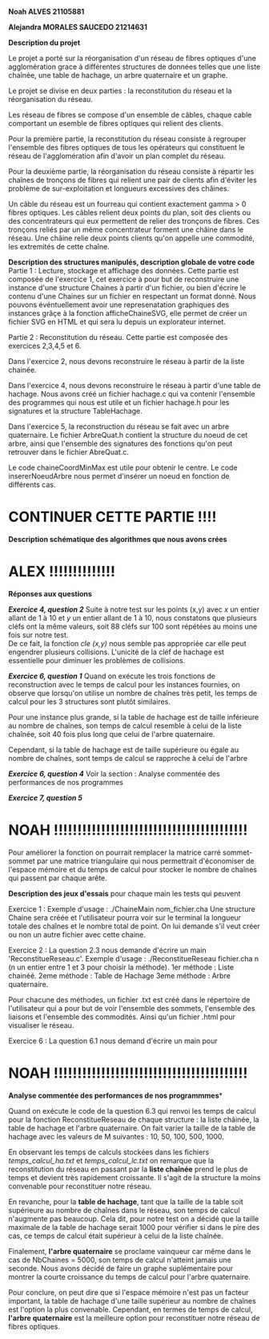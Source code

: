 **Noah ALVES 21105881**

**Alejandra MORALES SAUCEDO 21214631**

**Description du projet**

Le projet a porté sur la réorganisation d'un réseau de fibres optiques d'une agglomération grace à différentes structures de données telles que une liste chaînée, une table de hachage, un arbre quaternaire et un graphe. 

Le projet se divise en deux parties : la reconstitution du réseau et la réorganisation du réseau.

Les réseau de fibres se compose d'un ensemble de câbles, chaque cable comportant un esemble de fibres optiques qui relient des clients. 

Pour la première partie, la reconstitution du réseau consiste à regrouper l'ensemble des fibres optiques de tous les opérateurs qui constituent le réseau de l'agglomération afin d'avoir un plan complet du réseau.

Pour la deuxième partie, la réorganisation du réseau consiste à répartir les chaînes de tronçons de fibres qui relient une pair de clients afin d'éviter les problème de sur-exploitation et longueurs excessives des châines. 

Un câble du réseau est un fourreau qui contient exactement gamma > 0 fibres optiques. Les câbles relient deux points du plan, soit des clients ou des concentrateurs qui eux permettent de relier des tronçons de fibres. Ces tronçons reliés par un même concentrateur forment une châine dans le réseau. Une châine relie deux points clients qu'on appelle une commodité, les extremités de cette chaîne.  

**Description des structures manipulés, description globale de votre code**
Partie 1 : Lecture, stockage et affichage des données. 
Cette partie est composée de l'exercice 1, cet exercice à pour but de reconstruire une instance d'une structure Chaines à partir d'un fichier, ou bien d'écrire le contenu d'une Chaines sur un fichier en respectant un format donné.
Nous pouvons événtuellement avoir une represenatation graphiques des instances grâçe à la fonction afficheChaineSVG, elle permet de créer un fichier SVG en HTML et qui sera lu depuis un explorateur internet.




Partie 2 : Reconstitution du réseau.
Cette partie est composée des exercices 2,3,4,5 et 6. 

Dans l'exercice 2, nous devons reconstruire le réseau à partir de la liste chainée.

Dans l'exercice 4, nous devons reconstruire le réseau à partir d'une table de hachage. Nous avons créé un fichier hachage.c qui va contenir l'ensemble des programmes qui nous est utile et un fichier hachage.h pour les signatures et la structure TableHachage.

Dans l'exercice 5, la reconstruction du réseau se fait avec un arbre quaternaire. Le fichier ArbreQuat.h contient la structure du noeud de cet arbre, ainsi que l'ensemble des signatures des fonctions qu'on peut retrouver dans le fichier AbreQuat.c.

Le code chaineCoordMinMax est utile pour obtenir le centre.
Le code insererNoeudArbre nous permet d'insérer un noeud en fonction de différents cas.
 # CONTINUER CETTE PARTIE !!!!





**Description schématique des algorithmes que nous avons crées**
# ALEX !!!!!!!!!!!!!!


**Réponses aux questions**

**_Exercice 4, question 2_**
Suite à notre test sur les points (x,y) avec *x* un entier allant de 1 à 10 et *y* un entier allant de 1 à 10, nous constatons que plusieurs cléfs ont la même valeurs, soit 88 cléfs sur 100 sont répétées au moins une fois sur notre test.  
De ce fait, la fonction *cle (x,y)* nous semble pas appropriée car elle peut engendrer plusieurs collisions. 
L'unicité de la cléf de hachage est essentielle pour diminuer les problèmes de collisions. 

***Exercice 6, question 1***
Quand on exécute les trois fonctions de reconstruction avec le temps de calcul pour les instances fournies, on observe que lorsqu'on utilise un nombre de chaînes très petit, les temps de calcul pour les 3 structures sont plutôt similaires. 

Pour une instance plus grande, si la table de hachage est de taille inférieure au nombre de chaînes, son temps de calcul resemble à celui de la liste chaînée, soit 40 fois plus long que celui de l'arbre quaternaire. 

Cependant, si la table de hachage est de taille supérieure ou égale au nombre de chaînes, sont  temps de calcul se rapproche à celui de l'arbre 

***Exercice 6, question 4***
Voir la section : Analyse commentée des performances de nos programmes




***Exercice 7, question 5***
# NOAH !!!!!!!!!!!!!!!!!!!!!!!!!!!!!!!!!!!!!!!!!


Pour améliorer la fonction on pourrait remplacer la matrice carré sommet-sommet par une matrice triangulaire qui nous permettrait d'économiser de l'espace mémoire et du temps de calcul pour stocker le nombre de chaînes qui passent par chaque arête. 


**Description des jeux d'essais** 
pour chaque main les tests qui peuvent

Exercice 1 : 
Exemple d'usage : ./ChaineMain nom_fichier.cha 
Une structure Chaine sera créée et l'utilisateur pourra voir sur le terminal la longueur totale des chaînes et le nombre total de point.
On lui demande s'il veut créer ou non un autre fichier avec cette chaine.

Exercice 2 : La question 2.3 nous demande d'écrire un main 'ReconstitueReseau.c'.
Exemple d'usage : ./ReconstitueReseau fichier.cha n        (n un entier entre 1 et 3 pour choisir la méthode).
1er méthode : Liste chainéé.
2eme méthode : Table de Hachage
3eme méthode : Arbre quaternaire.

Pour chacune des méthodes, un fichier .txt est créé dans le répertoire de l'utilisateur qui a pour but de voir l'ensemble des sommets, l'ensemble des liaisons et l'ensemble des commodités.
Ainsi qu'un fichier .html pour visualiser le réseau.

Exercice 6 : La question 6.1 nous demand d'écrire un main pour  





# NOAH !!!!!!!!!!!!!!!!!!!!!!!!!!!!!!!!!!!!!!!!!

**Analyse commentée des performances de nos programmmes***

Quand on exécute le code de la question 6.3 qui renvoi les temps de calcul pour la fonction ReconstitueReseau de chaque structure : la liste châinée, la table de hachage et l'arbre quaternaire. 
On fait varier la taille de la table de hachage avec les valeurs de M suivantes : 10, 50, 100, 500, 1000.

En observant les temps de calculs stockées dans les fichiers *temps_calcul_ha.txt* et *temps_calcul_lc.txt* on remarque que la reconstitution du réseau en passant par la **liste chaînée** prend le plus de temps et devient très rapidement croissante.
Il s'agit de la structure la moins convenable pour reconstituer notre réseau. 

En revanche, pour la **table de hachage**, tant que la taille de la table soit supérieure au nombre de chaînes dans le réseau, son temps de calcul n'augmente pas beaucoup.
Cela dit, pour notre test on a décidé que la taille maximale de la table de hachage serait 1000 pour vérifier si dans le pire des cas, ce temps de calcul était supérieur à celui de la liste chaînée. 

Finalement, **l'arbre quaternaire** se proclame vainqueur car même dans le cas de NbChaines = 5000, son temps de calcul n'atteint jamais une seconde. Nous avons décidé de faire un graphe suplémentaire pour montrer la courte croissance du temps de calcul pour l'arbre quaternaire. 

Pour conclure, on peut dire que si l'espace mémoire n'est pas un facteur important, la table de hachage d'une taille supérieur au nombre de chaînes est l'option la plus convenable. Cependant, en termes de temps de calcul, **l'arbre quaternaire** est la meilleure option pour reconstituer notre réseau de fibres optiques. 